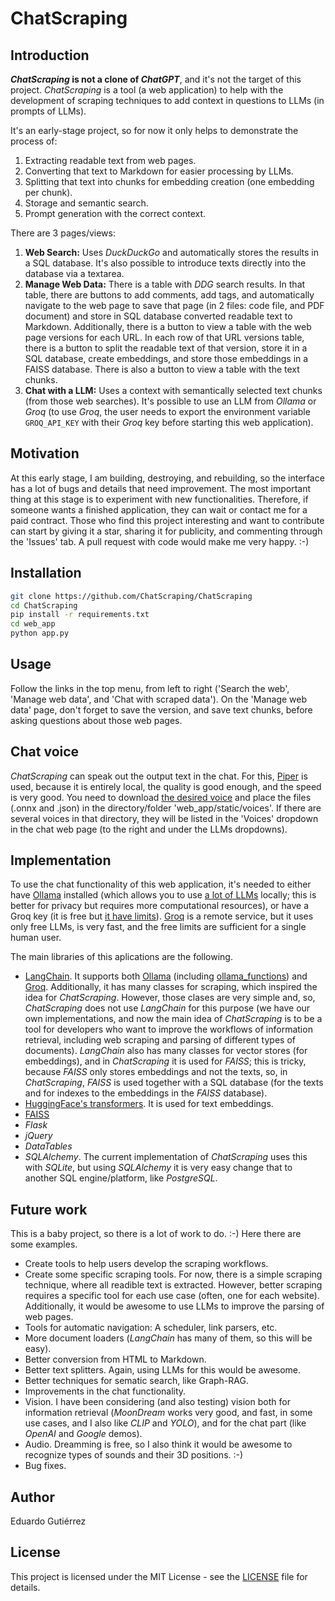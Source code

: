 # ChatScraping

## Introduction

***ChatScraping* is not a clone of *ChatGPT***, and it's not the target of this project. *ChatScraping* is a tool (a web application) to help with the development of scraping techniques to add context in questions to LLMs (in prompts of LLMs).

It's an early-stage project, so for now it only helps to demonstrate the process of:
1. Extracting readable text from web pages.
2. Converting that text to Markdown for easier processing by LLMs.
3. Splitting that text into chunks for embedding creation (one embedding per chunk).
4. Storage and semantic search.
5. Prompt generation with the correct context.

There are 3 pages/views:
1. **Web Search:** Uses *DuckDuckGo* and automatically stores the results in a SQL database. It's also possible to introduce texts directly into the database via a textarea.
2. **Manage Web Data:** There is a table with *DDG* search results. In that table, there are buttons to add comments, add tags, and automatically navigate to the web page to save that page (in 2 files: code file, and PDF document) and store in SQL database converted readable text to Markdown. Additionally, there is a button to view a table with the web page versions for each URL. In each row of that URL versions table, there is a button to split the readable text of that version, store it in a SQL database, create embeddings, and store those embeddings in a FAISS database. There is also a button to view a table with the text chunks.
3. **Chat with a LLM:** Uses a context with semantically selected text chunks (from those web searches). It's possible to use an LLM from *Ollama* or *Groq* (to use *Groq*, the user needs to export the environment variable `GROQ_API_KEY` with their *Groq* key before starting this web application).

## Motivation

At this early stage, I am building, destroying, and rebuilding, so the interface has a lot of bugs and details that need improvement. The most important thing at this stage is to experiment with new functionalities. Therefore, if someone wants a finished application, they can wait or contact me for a paid contract. Those who find this project interesting and want to contribute can start by giving it a star, sharing it for publicity, and commenting through the 'Issues' tab. A pull request with code would make me very happy. :-)

## Installation

```sh
git clone https://github.com/ChatScraping/ChatScraping
cd ChatScraping
pip install -r requirements.txt
cd web_app
python app.py
```

## Usage

Follow the links in the top menu, from left to right ('Search the web', 'Manage web data', and 'Chat with scraped data'). On the 'Manage web data' page, don't forget to save the version, and save text chunks, before asking questions about those web pages.

## Chat voice

*ChatScraping* can speak out the output text in the chat. For this, [Piper](https://github.com/rhasspy/piper) is used, because it is entirely local, the quality is good enough, and the speed is very good. You need to download [the desired voice](https://github.com/rhasspy/piper/blob/master/VOICES.md) and place the files (.onnx and .json) in the directory/folder 'web_app/static/voices'. If there are several voices in that directory, they will be listed in the 'Voices' dropdown in the chat web page (to the right and under the LLMs dropdowns).

## Implementation

To use the chat functionality of this web application, it's needed to either have [Ollama](https://ollama.com) installed (which allows you to use [a lot of LLMs](https://ollama.com/library?sort=newest) locally; this is better for privacy but requires more computational resources), or have a Groq key (it is free but [it have limits](https://console.groq.com/settings/limits)). [Groq](https://console.groq.com/playground) is a remote service, but it uses only free LLMs, is very fast, and the free limits are sufficient for a single human user.

The main libraries of this aplications are the following.

 - [LangChain](https://github.com/langchain-ai/langchain). It supports both [Ollama](https://python.langchain.com/v0.2/docs/integrations/llms/ollama/) (including [ollama_functions](https://python.langchain.com/v0.2/docs/integrations/chat/ollama_functions/)) and [Groq](https://python.langchain.com/v0.1/docs/integrations/chat/groq/). Additionally, it has many classes for scraping,  which inspired the idea for *ChatScraping*. However, those clases are very simple and, so, *ChatScraping* does not use *LangChain* for this purpose (we have our own implementations, and now the main idea of *ChatScraping* is to be a tool for developers who want to improve the workflows of information retrieval, including web scraping and parsing of different types of documents). *LangChain* also has many classes for vector stores (for embeddings), and in *ChatScraping* it is used for *FAISS*; this is tricky, because *FAISS* only stores embeddings and not the texts, so, in *ChatScraping*, *FAISS* is used together with a SQL database (for the texts and for indexes to the embeddings in the *FAISS* database).
 - [HuggingFace's transformers](https://github.com/huggingface/transformers). It is used for text embeddings.
 - [FAISS](https://github.com/facebookresearch/faiss)
 - *Flask*
 - *jQuery*
 - *DataTables*
 - *SQLAlchemy*. The current implementation of *ChatScraping* uses this with *SQLite*, but using *SQLAlchemy* it is very easy change that to another SQL engine/platform, like *PostgreSQL*.

## Future work

This is a baby project, so there is a lot of work to do. :-) Here there are some examples.

- Create tools to help users develop the scraping workflows.
- Create some specific scraping tools. For now, there is a simple scraping technique, where all readible text is extracted. However, better scraping requires a specific tool for each use case (often, one for each website). Additionally, it would be awesome to use LLMs to improve the parsing of web pages.
- Tools for automatic navigation: A scheduler, link parsers, etc.
- More document loaders (*LangChain* has many of them, so this will be easy).
- Better conversion from HTML to Markdown.
- Better text splitters. Again, using LLMs for this would be awesome.
- Better techniques for sematic search, like Graph-RAG.
- Improvements in the chat functionality.
- Vision. I have been considering (and also testing) vision both for information retrieval (*MoonDream* works very good, and fast, in some use cases, and I also like *CLIP* and *YOLO*), and for the chat part (like *OpenAI* and *Google* demos).
- Audio. Dreamming is free, so I also think it would be awesome to recognize types of sounds and their 3D positions. :-)
- Bug fixes.

## Author

Eduardo Gutiérrez

## License

This project is licensed under the MIT License - see the [LICENSE](LICENSE) file for details.
